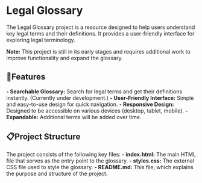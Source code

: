# Legal Glossary
The Legal Glossary project is a resource designed to help users understand key legal terms and their definitions. It provides a user-friendly interface for exploring legal terminology.

**Note:** This project is still in its early stages and requires additional work to improve functionality and expand the glossary.

## 💫Features
**- Searchable Glossary:** Search for legal terms and get their definitions instantly. (Currently under development.)
**- User-Friendly Interface:** Simple and easy-to-use design for quick navigation.
**- Responsive Design:** Designed to be accessible on various devices (desktop, tablet, mobile).
**- Expandable:** Additional terms will be added over time.

## 📋Project Structure
The project consists of the following key files:
**- index.html:** The main HTML file that serves as the entry point to the glossary.
**- styles.css:** The external CSS file used to style the glossary.
**- README.md:** This file, which explains the purpose and structure of the project.
